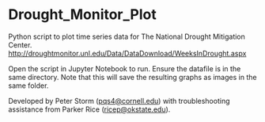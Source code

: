 # Drought_Monitor_Plot
Python script to plot time series data for The National Drought Mitigation Center. 
http://droughtmonitor.unl.edu/Data/DataDownload/WeeksInDrought.aspx

Open the script in Jupyter Notebook to run. Ensure the datafile is in the same directory. Note that this will save the resulting graphs as images in the same folder. 

Developed by Peter Storm (pqs4@cornell.edu) with troubleshooting assistance from Parker Rice (ricep@okstate.edu).
